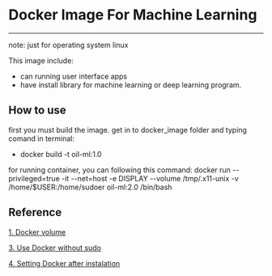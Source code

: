 # Docker Image For Machine Learning
---
note: just for operating system linux


This image include:
- can running user interface apps
- have install library for machine learning or deep learning program.

## How to use
first you must build the image. get in to docker_image folder and typing comand in terminal:
- docker build -t oil-ml:1.0

for running container, you can following this command:
docker run --privileged=true -it --net=host -e DISPLAY --volume /tmp/.x11-unix -v /home/$USER:/home/sudoer oil-ml:2.0 /bin/bash


## Reference 

[1. Docker volume](https://docs.docker.com/storage/volumes/)

[3. Use Docker without sudo](https://linoxide.com/linux-how-to/use-docker-without-sudo-ubuntu/)

[4. Setting Docker after instalation](https://docs.docker.com/install/linux/linux-postinstall/)









